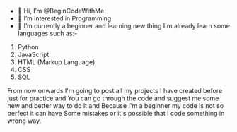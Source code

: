 - 👋 Hi, I’m @BeginCodeWithMe
- 👀 I’m interested in Programming.
- 🌱 I’m currently a beginner and learning new thing
I'm already learn some languages such as:-
1) Python
2) JavaScript
3) HTML (Markup Language)
4) CSS
5) SQL 

From now onwards I'm going to post all my projects
I have created before just for practice and You can go through
the code and suggest me some new and better way to do it and 
Because I'm a beginner my code is not so perfect it can have 
Some mistakes or it's possible that I code something in wrong way.

